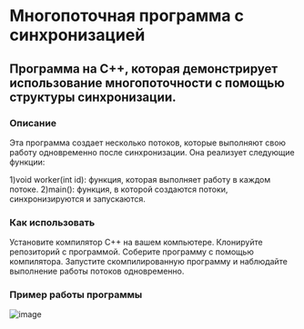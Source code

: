 # Многопоточная программа с синхронизацией
## Программа на C++, которая демонстрирует использование многопоточности с помощью структуры синхронизации.

### Описание
Эта программа создает несколько потоков, которые выполняют свою работу одновременно после синхронизации. Она реализует следующие функции:

1)void worker(int id): функция, которая выполняет работу в каждом потоке.
2)main(): функция, в которой создаются потоки, синхронизируются и запускаются.

### Как использовать
Установите компилятор C++ на вашем компьютере.
Клонируйте репозиторий с программой.
Соберите программу с помощью компилятора.
Запустите скомпилированную программу и наблюдайте выполнение работы потоков одновременно.

### Пример работы программы
![image](https://github.com/Yoshi31/parallel_computing_lab2/assets/62884580/4803a6fe-1b6a-404c-8ad4-1320f54e7d4e)
